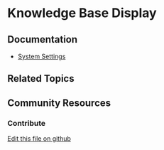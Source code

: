 # Knowledge Base Display

## Documentation

* [System Settings](https://learn.liferay.com/dxp/7.x/en/system-administration/system-settings/system-settings.html)

## Related Topics


## Community Resources


### Contribute

[Edit this file on github](https://github.com/olafk/controlpanel-documentation-docs/blob/master/md/73en/com_liferay_configuration_admin_web_portlet_SystemSettingsPortlet/com.liferay.knowledge.base.web.internal.configuration.KBDisplayPortletInstanceConfiguration.md)
